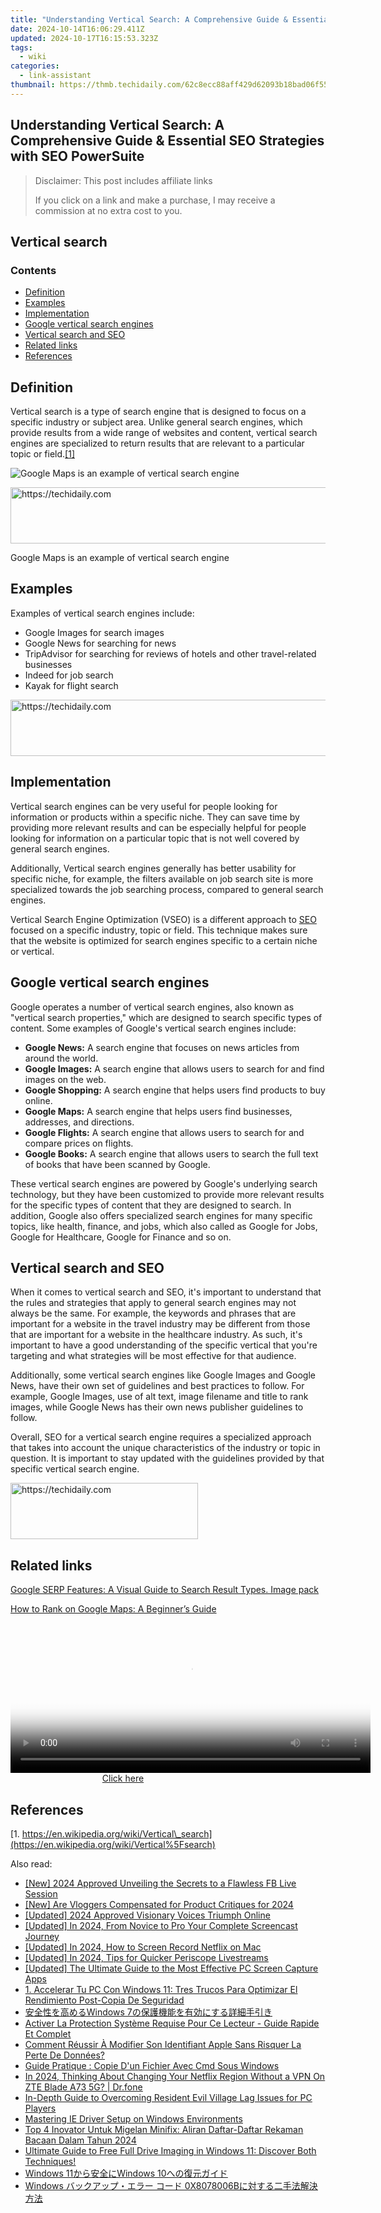 ```yaml
---
title: "Understanding Vertical Search: A Comprehensive Guide & Essential SEO Strategies with SEO PowerSuite"
date: 2024-10-14T16:06:29.411Z
updated: 2024-10-17T16:15:53.323Z
tags:
  - wiki
categories:
  - link-assistant
thumbnail: https://thmb.techidaily.com/62c8ecc88aff429d62093b18bad06f55833353ec78e34142ed3c3e52ff3fe5e7.png
---
```


## Understanding Vertical Search: A Comprehensive Guide & Essential SEO Strategies with SEO PowerSuite

>  Disclaimer: This post includes affiliate links
>
>  If you click on a link and make a purchase, I may receive a commission at no extra cost to you.
>

## Vertical search

### Contents

* [Definition](https://tools.techidaily.com/link-assistant/products/)
* [Examples](https://tools.techidaily.com/link-assistant/products/)
* [Implementation](https://tools.techidaily.com/link-assistant/products/)
* [Google vertical search engines](https://tools.techidaily.com/link-assistant/products/)
* [Vertical search and SEO](https://tools.techidaily.com/link-assistant/products/)
* [Related links](https://tools.techidaily.com/link-assistant/products/)
* [References](https://tools.techidaily.com/link-assistant/products/)

## Definition

Vertical search is a type of search engine that is designed to focus on a specific industry or subject area. Unlike general search engines, which provide results from a wide range of websites and content, vertical search engines are specialized to return results that are relevant to a particular topic or field.[\[1\]](https://tools.techidaily.com/link-assistant/products/)

![Google Maps is an example of vertical search engine](https://cdn1.link-assistant.com/thumbs/w1728-c1/upload/seowiki/posts/130/vs1.png) 

<!-- affiliate ads begin -->
<a href="https://appsumo.8odi.net/c/5597632/2151856/7443" target="_top" id="2151856">
  <img src="//a.impactradius-go.com/display-ad/7443-2151856" border="0" alt="https://techidaily.com" width="728" height="90"/>
</a>
<img height="0" width="0" src="https://appsumo.8odi.net/i/5597632/2151856/7443" style="position:absolute;visibility:hidden;" border="0" />
<!-- affiliate ads end -->

Google Maps is an example of vertical search engine

## Examples

Examples of vertical search engines include:

* Google Images for search images
* Google News for searching for news
* TripAdvisor for searching for reviews of hotels and other travel-related businesses
* Indeed for job search
* Kayak for flight search

<!-- affiliate ads begin -->
<a href="https://aligracehair.sjv.io/c/5597632/1972698/19272" target="_top" id="1972698">
  <img src="//a.impactradius-go.com/display-ad/19272-1972698" border="0" alt="https://techidaily.com" width="728" height="90"/>
</a>
<img height="0" width="0" src="https://aligracehair.sjv.io/i/5597632/1972698/19272" style="position:absolute;visibility:hidden;" border="0" />
<!-- affiliate ads end -->

## Implementation

Vertical search engines can be very useful for people looking for information or products within a specific niche. They can save time by providing more relevant results and can be especially helpful for people looking for information on a particular topic that is not well covered by general search engines.

Additionally, Vertical search engines generally has better usability for specific niche, for example, the filters available on job search site is more specialized towards the job searching process, compared to general search engines.

Vertical Search Engine Optimization (VSEO) is a different approach to [SEO](https://tools.techidaily.com/link-assistant/products/) focused on a specific industry, topic or field. This technique makes sure that the website is optimized for search engines specific to a certain niche or vertical.

## Google vertical search engines

Google operates a number of vertical search engines, also known as "vertical search properties," which are designed to search specific types of content. Some examples of Google's vertical search engines include:

* **Google News:** A search engine that focuses on news articles from around the world.
* **Google Images:** A search engine that allows users to search for and find images on the web.
* **Google Shopping:** A search engine that helps users find products to buy online.
* **Google Maps:** A search engine that helps users find businesses, addresses, and directions.
* **Google Flights:** A search engine that allows users to search for and compare prices on flights.
* **Google Books:** A search engine that allows users to search the full text of books that have been scanned by Google.

These vertical search engines are powered by Google's underlying search technology, but they have been customized to provide more relevant results for the specific types of content that they are designed to search. In addition, Google also offers specialized search engines for many specific topics, like health, finance, and jobs, which also called as Google for Jobs, Google for Healthcare, Google for Finance and so on.

## Vertical search and SEO

When it comes to vertical search and SEO, it's important to understand that the rules and strategies that apply to general search engines may not always be the same. For example, the keywords and phrases that are important for a website in the travel industry may be different from those that are important for a website in the healthcare industry. As such, it's important to have a good understanding of the specific vertical that you're targeting and what strategies will be most effective for that audience.

Additionally, some vertical search engines like Google Images and Google News, have their own set of guidelines and best practices to follow. For example, Google Images, use of alt text, image filename and title to rank images, while Google News has their own news publisher guidelines to follow.

Overall, SEO for a vertical search engine requires a specialized approach that takes into account the unique characteristics of the industry or topic in question. It is important to stay updated with the guidelines provided by that specific vertical search engine.

<!-- affiliate ads begin -->
<a href="https://aidotcom.pxf.io/c/5597632/2129042/19576" target="_top" id="2129042">
  <img src="//a.impactradius-go.com/display-ad/19576-2129042" border="0" alt="https://techidaily.com" width="300" height="90"/>
</a>
<img height="0" width="0" src="https://aidotcom.pxf.io/i/5597632/2129042/19576" style="position:absolute;visibility:hidden;" border="0" />
<!-- affiliate ads end -->

## Related links

[Google SERP Features: A Visual Guide to Search Result Types. Image pack](https://tools.techidaily.com/link-assistant/products/)

[How to Rank on Google Maps: A Beginner’s Guide](https://tools.techidaily.com/link-assistant/products/)

<!-- affiliate ads begin -->
<span id="1982508">
					<video width="576" height="240" style="cursor:pointer"
           poster="//a.impactradius-go.com/display-clicktoplayimage/1982508.png"
           onclick="if(!this.playClicked){this.play();this.setAttribute('controls',true);this.playClicked=true;}">
	   <source src="//a.impactradius-go.com/display-ad/22993-1982508">
	   <img src="//a.impactradius-go.com/display-clicktoplayimage/1982508.png" style="border: none; height: 100%; width: 100%; object-fit: contain">
	</video>
	<div style="width:360px;text-align:center"><a href="javascript:window.open(decodeURIComponent('https%3A%2F%2Fhomestyler.sjv.io%2Fc%2F5597632%2F1982508%2F22993'), '_blank');void(0);">Click here</a></div>
</span>
<img height="0" width="0" src="https://imp.pxf.io/i/5597632/1982508/22993" style="position:absolute;visibility:hidden;" border="0" />
<!-- affiliate ads end -->

## References

[1. https://en.wikipedia.org/wiki/Vertical\_search](https://en.wikipedia.org/wiki/Vertical%5Fsearch)

<ins class="adsbygoogle"
     style="display:block"
     data-ad-format="autorelaxed"
     data-ad-client="ca-pub-7571918770474297"
     data-ad-slot="1223367746"></ins>

<ins class="adsbygoogle"
     style="display:block"
     data-ad-client="ca-pub-7571918770474297"
     data-ad-slot="8358498916"
     data-ad-format="auto"
     data-full-width-responsive="true"></ins>

<span class="atpl-alsoreadstyle">Also read:</span>
<div><ul>
<li><a href="https://facebook-videos.techidaily.com/new-2024-approved-unveiling-the-secrets-to-a-flawless-fb-live-session/"><u>[New] 2024 Approved Unveiling the Secrets to a Flawless FB Live Session</u></a></li>
<li><a href="https://article-files.techidaily.com/new-are-vloggers-compensated-for-product-critiques-for-2024/"><u>[New] Are Vloggers Compensated for Product Critiques for 2024</u></a></li>
<li><a href="https://youtube-data.techidaily.com/ed-2024-approved-visionary-voices-triumph-online/"><u>[Updated] 2024 Approved Visionary Voices Triumph Online</u></a></li>
<li><a href="https://screen-capture.techidaily.com/updated-in-2024-from-novice-to-pro-your-complete-screencast-journey/"><u>[Updated] In 2024, From Novice to Pro Your Complete Screencast Journey</u></a></li>
<li><a href="https://screen-recording.techidaily.com/updated-in-2024-how-to-screen-record-netflix-on-mac/"><u>[Updated] In 2024, How to Screen Record Netflix on Mac</u></a></li>
<li><a href="https://article-files.techidaily.com/updated-in-2024-tips-for-quicker-periscope-livestreams/"><u>[Updated] In 2024, Tips for Quicker Periscope Livestreams</u></a></li>
<li><a href="https://desktop-recording.techidaily.com/updated-the-ultimate-guide-to-the-most-effective-pc-screen-capture-apps/"><u>[Updated] The Ultimate Guide to the Most Effective PC Screen Capture Apps</u></a></li>
<li><a href="https://win-top.techidaily.com/1-accelerar-tu-pc-con-windows-11-tres-trucos-para-optimizar-el-rendimiento-post-copia-de-seguridad/"><u>1. Accelerar Tu PC Con Windows 11: Tres Trucos Para Optimizar El Rendimiento Post-Copia De Seguridad</u></a></li>
<li><a href="https://win-top.techidaily.com/1728482767975-windows-7/"><u>安全性を高めるWindows 7の保護機能を有効にする詳細手引き</u></a></li>
<li><a href="https://win-top.techidaily.com/activer-la-protection-systeme-requise-pour-ce-lecteur-guide-rapide-et-complet/"><u>Activer La Protection Système Requise Pour Ce Lecteur - Guide Rapide Et Complet</u></a></li>
<li><a href="https://win-top.techidaily.com/comment-reussir-a-modifier-son-identifiant-apple-sans-risquer-la-perte-de-donnees/"><u>Comment Réussir À Modifier Son Identifiant Apple Sans Risquer La Perte De Données?</u></a></li>
<li><a href="https://win-top.techidaily.com/guide-pratique-copie-dun-fichier-avec-cmd-sous-windows/"><u>Guide Pratique : Copie D'un Fichier Avec Cmd Sous Windows</u></a></li>
<li><a href="https://phone-solutions.techidaily.com/in-2024-thinking-about-changing-your-netflix-region-without-a-vpn-on-zte-blade-a73-5g-drfone-by-drfone-virtual-android/"><u>In 2024, Thinking About Changing Your Netflix Region Without a VPN On ZTE Blade A73 5G? | Dr.fone</u></a></li>
<li><a href="https://win-able.techidaily.com/in-depth-guide-to-overcoming-resident-evil-village-lag-issues-for-pc-players/"><u>In-Depth Guide to Overcoming Resident Evil Village Lag Issues for PC Players</u></a></li>
<li><a href="https://driver-install.techidaily.com/mastering-ie-driver-setup-on-windows-environments/"><u>Mastering IE Driver Setup on Windows Environments</u></a></li>
<li><a href="https://win-top.techidaily.com/top-4-inovator-untuk-migelan-minifix-aliran-daftar-daftar-rekaman-bacaan-dalam-tahun-2024/"><u>Top 4 Inovator Untuk Migelan Minifix: Aliran Daftar-Daftar Rekaman Bacaan Dalam Tahun 2024</u></a></li>
<li><a href="https://win-top.techidaily.com/ultimate-guide-to-free-full-drive-imaging-in-windows-11-discover-both-techniques/"><u>Ultimate Guide to Free Full Drive Imaging in Windows 11: Discover Both Techniques!</u></a></li>
<li><a href="https://win-top.techidaily.com/1728464383430-windows-11windows-10/"><u>Windows 11から安全にWindows 10への復元ガイド</u></a></li>
<li><a href="https://win-top.techidaily.com/windows-0x8078006b/"><u>Windows バックアップ・エラー コード 0X8078006Bに対する二手法解決方法</u></a></li>
</ul></div>

